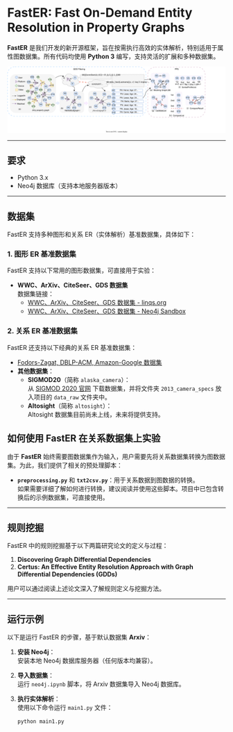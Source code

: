 # **FastER: Fast On-Demand Entity Resolution in Property Graphs**

**FastER** 是我们开发的新开源框架，旨在按需执行高效的实体解析，特别适用于属性图数据集。所有代码均使用 **Python 3** 编写，支持灵活的扩展和多种数据集。

![FastER Overview](FastER%20overview.svg)

---

## **要求**
- Python 3.x
- Neo4j 数据库（支持本地服务器版本）

---

## **数据集**

FastER 支持多种图形和关系 ER（实体解析）基准数据集，具体如下：

### **1. 图形 ER 基准数据集**
FastER 支持以下常用的图形数据集，可直接用于实验：

- **WWC、ArXiv、CiteSeer、GDS 数据集**  
  数据集链接：  
  - [WWC、ArXiv、CiteSeer、GDS 数据集 - linqs.org](https://linqs.org/datasets/)  
  - [WWC、ArXiv、CiteSeer、GDS 数据集 - Neo4j Sandbox](https://neo4j.com/sandbox/)

### **2. 关系 ER 基准数据集**
FastER 还支持以下经典的关系 ER 基准数据集：

- [Fodors-Zagat, DBLP-ACM, Amazon-Google 数据集](https://github.com/anhaidgroup/deepmatcher/blob/master/Datasets.md)
- **其他数据集**：
  - **SIGMOD20**（简称 `alaska_camera`）：  
    从 [SIGMOD 2020 官网](http://www.inf.uniroma3.it/db/sigmod2020contest/task.html) 下载数据集，并将文件夹 `2013_camera_specs` 放入项目的 `data_raw` 文件夹中。
  - **Altosight**（简称 `altosight`）：  
    Altosight 数据集目前尚未上线，未来将提供支持。


## **如何使用 FastER 在关系数据集上实验**
由于 **FastER** 始终需要图数据集作为输入，用户需要先将关系数据集转换为图数据集。为此，我们提供了相关的预处理脚本：
- **`preprocessing.py`** 和 **`txt2csv.py`**：用于关系数据到图数据的转换。  
如果需要详细了解如何进行转换，建议阅读并使用这些脚本。项目中已包含转换后的示例数据集，可直接使用。

---

## **规则挖掘**
FastER 中的规则挖掘基于以下两篇研究论文的定义与过程：
1. **Discovering Graph Differential Dependencies**  
2. **Certus: An Effective Entity Resolution Approach with Graph Differential Dependencies (GDDs)**  

用户可以通过阅读上述论文深入了解规则定义与挖掘方法。

---

## **运行示例**
以下是运行 FastER 的步骤，基于默认数据集 **Arxiv**：

1. **安装 Neo4j**：  
   安装本地 Neo4j 数据库服务器（任何版本均兼容）。

2. **导入数据集**：  
   运行 `neo4j.ipynb` 脚本，将 Arxiv 数据集导入 Neo4j 数据库。

3. **执行实体解析**：  
   使用以下命令运行 `main1.py` 文件：
   ```bash
   python main1.py
